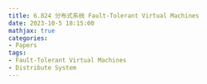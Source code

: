 ```yaml
---
title: 6.824 分布式系统 Fault-Tolerant Virtual Machines
date: 2023-10-5 18:15:00
mathjax: true
categories:
- Papers
tags: 
- Fault-Tolerant Virtual Machines
- Distribute System
---
```


